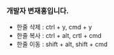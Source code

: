 ### 개발자 변재홍입니다.
- 한줄 삭제 : ctrl + y, cmd + y
- 한줄 복사 : ctrl + alt, crtl + cmd
- 한줄 이동 : shift + alt, shift + cmd
